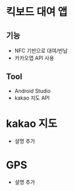 # 킥보드 대여 앱
## 기능
- NFC 기반으로 대여/반납
- 카카오맵 API 사용

## Tool
- Android Studio
- kakao 지도 API

# kakao 지도
- 설명 추가
# GPS
- 설명 추가
